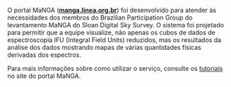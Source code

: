 
O portal MaNGA ([**manga.linea.org.br**](https://manga.linea.org.br/)) foi desenvolvido para atender às necessidades dos membros do Brazilian Participation Group do levantamento MaNGA do Sloan Digital Sky Survey. O sistema foi projetado para permitir que a equipe visualize, não apenas os cubos de dados de espectroscopia IFU (Integral Field Units) reduzidos, mas os resultados da análise dos dados mostrando mapas de várias quantidades físicas derivadas dos espectros. 

Para mais informações sobre como utilizar o serviço, consulte os [tutoriais](https://manga.linea.org.br/tutorials) no site do portal MaNGA.